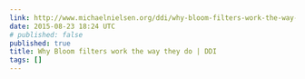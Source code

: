 ```yaml
---
link: http://www.michaelnielsen.org/ddi/why-bloom-filters-work-the-way-they-do/
date: 2015-08-23 18:24 UTC
# published: false
published: true
title: Why Bloom filters work the way they do | DDI
tags: []
---
```




